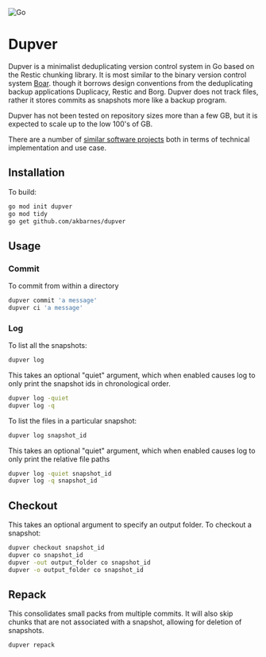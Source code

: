 ![Go](https://github.com/akbarnes/dupver/workflows/Go/badge.svg)

# Dupver
Dupver is a minimalist deduplicating version control system in Go based on 
the Restic chunking library. It is most similar to the binary
version control system [Boar](https://github.com/mekberg/boar).
though it borrows design conventions from the deduplicating backup
applications Duplicacy, Restic and Borg.
Dupver does not track files, rather it stores commits as snapshots more like
a backup program. 

Dupver has not been tested on repository sizes more than
a few GB, but it is expected to scale up to the low 100's of GB. 

There are a number of [similar software projects](similar-software.md) both
in terms of technical implementation and use case.

## Installation
To build:
``` bash
go mod init dupver
go mod tidy
go get github.com/akbarnes/dupver
```

## Usage

### Commit
To commit from within a directory
``` bash
dupver commit 'a message' 
dupver ci 'a message' 
```

### Log
To list all the snapshots:
``` bash
dupver log
```

This takes an optional "quiet" argument, which when enabled causes log to only print the snapshot ids in chronological order.
``` bash
dupver log -quiet
dupver log -q
```

To list the files in a particular snapshot:
``` bash
dupver log snapshot_id
```
This takes an optional "quiet" argument, which when enabled causes log to only print the relative file paths
``` bash
dupver log -quiet snapshot_id
dupver log -q snapshot_id
```

## Checkout
This takes an optional argument to specify an output folder. To checkout a snapshot:
``` bash
dupver checkout snapshot_id
dupver co snapshot_id
dupver -out output_folder co snapshot_id
dupver -o output_folder co snapshot_id
```

## Repack
This consolidates small packs from multiple commits. It will also skip chunks that are not associated with a snapshot, allowing for deletion of snapshots.
``` bash
dupver repack
```
